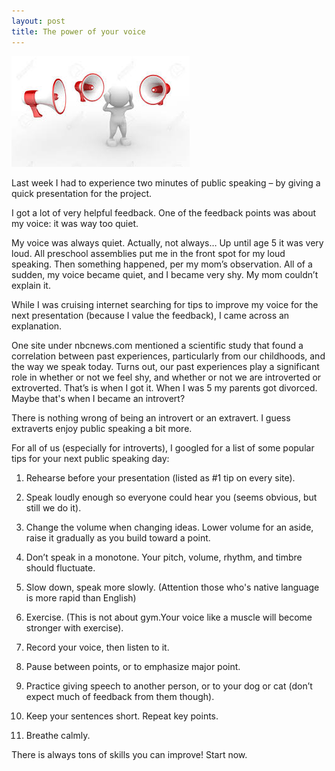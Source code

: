 ```yaml
---
layout: post
title: The power of your voice
---
```

![Image_loud](images/loud.jpeg)

Last week I had to experience two minutes of public speaking – by giving a quick presentation for the project.

I got a lot of very helpful feedback. One of the feedback points was about my voice: it was way too quiet.

My voice was always quiet. Actually, not always… Up until age 5 it was very loud. All preschool assemblies put me in the front spot for my loud speaking. Then something happened, per my mom’s observation. All of a sudden, my voice became quiet, and I became very shy. My mom couldn’t explain it.

While I was cruising internet searching for tips to improve my voice for the next presentation (because I value the feedback), I came across an explanation.

One site under nbcnews.com mentioned a scientific study that found a correlation between past experiences, particularly from our childhoods, and the way we speak today. Turns out, our past experiences play a significant role in whether or not we feel shy, and whether or not we are introverted or extroverted.  That’s is when I got it. When I was 5 my parents got divorced. Maybe that's when I became an introvert?

There is nothing wrong of being an introvert or an extravert. I guess extraverts enjoy public speaking a bit more. 

For all of us (especially for introverts), I googled for a list of some popular tips for your next public speaking day:

1.	Rehearse before your presentation (listed as #1 tip on every site).

2.	Speak loudly enough so everyone could hear you (seems obvious, but still we do it).

3.	Change the volume when changing ideas. Lower volume for an aside, raise it gradually as you build toward a point.

4.	Don’t speak in a monotone. Your pitch, volume, rhythm, and timbre should fluctuate.

5.	Slow down, speak more slowly.  (Attention those who's native language is more rapid than English)

6.	Exercise. (This is not about gym.Your voice like a muscle will become stronger with exercise).

7.	Record your voice, then listen to it.

8.	Pause between points, or to emphasize major point.

9.	Practice giving speech to another person, or to your dog or cat (don’t expect much of feedback from them though).

10.	Keep your sentences short. Repeat key points.

11.	Breathe calmly.


There is always tons of skills you can improve! Start now.
